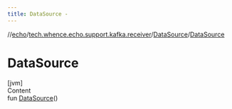 ```yaml
---
title: DataSource -
---
```

//[echo](../../index.md)/[tech.whence.echo.support.kafka.receiver](../index.md)/[DataSource](index.md)/[DataSource](-data-source.md)



# DataSource  
[jvm]  
Content  
fun [DataSource](-data-source.md)()  



